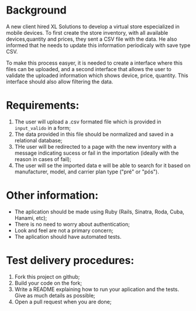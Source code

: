 # Background

A new client hired XL Solutions to develop a virtual store especialized in mobile devices. To first create the store inventory, with all available devices,quantity and prices, they sent a CSV file with the data. He also informed that he needs to update this information periodicaly with save type CSV.

To make this process easyer, it is needed to create a interface where this files can be uploaded, and a second interface that allows the user to validate the uploaded information which shows device, price, quantity. This interface should also allow filtering the data.

# Requirements:
1. The user will upload a .csv formated file which is provided in `input_valido` in a form;
2. The data provided in this file should be normalized and saved in a relational database;
3. THe user will be redirected to a page with the new inventory with a message indicating sucess or fail in the importation (ideally with the reason in cases of fail);
4. The user will se the imported data e will be able to search for it based on manufacturer, model, and carrier plan type ("pré" or "pós").

# Other information:

- The aplication should be made using Ruby (Rails, Sinatra, Roda, Cuba, Hanami, etc);
- There is no need to worry about authentication;
- Look and feel are not a primary concern;
- The aplication should have automated tests.

# Test delivery procedures:

1. Fork this project on github;
2. Build your code on the fork;
3. Write a README explaining how to run your aplication and the tests. Give as much details as possible;
4. Open a pull request when you are done;

